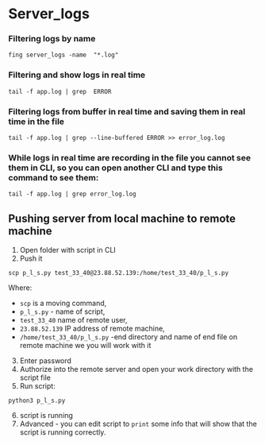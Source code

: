# Server_logs
### Filtering logs by name
```
fing server_logs -name  "*.log"
```
### Filtering and show logs in real time
```
tail -f app.log | grep  ERROR
```
### Filtering logs from buffer in real time and saving them in real time in the file
```
tail -f app.log | grep --line-buffered ERROR >> error_log.log
```
### While logs in real time are recording in the file you cannot see them in CLI, so you can open another CLI and type this command to see them:
```
tail -f app.log | grep error_log.log
```
## Pushing server from local machine to remote machine
1. Open folder with script in CLI
2. Push it
```
scp p_l_s.py test_33_40@23.88.52.139:/home/test_33_40/p_l_s.py
```
Where:
+ `scp` is a moving command,
+ `p_l_s.py` - name of script,
+ `test_33_40` name of remote user,
+ `23.88.52.139` IP address of remote machine,
+ `/home/test_33_40/p_l_s.py`  -end directory and name of end file on remote machine we you will work with it
3. Enter password
4. Authorize into the remote server and open your work directory with the script file
5. Run script:
```
python3 p_l_s.py
```
6. script is running
7. Advanced - you can edit script to `print` some info that will show that the script is running correctly.
